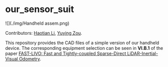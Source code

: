 # our_sensor_suit
![](./img/Handheld assem.png)

Contributors: [Haotian Li](https://github.com/luo-xue), [Yuying Zou](https://github.com/cicizou).

This repository provides the CAD files of a simple version of our handheld device. The corresponding equipment selection can be seen in **VI.B.1** of the paper [FAST-LIVO: Fast and Tightly-coupled Sparse-Direct LiDAR-Inertial-Visual Odometry](https://arxiv.org/abs/2203.00893).
